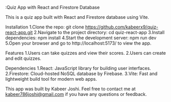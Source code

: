 :Quiz App with React and Firestore Database

This is a quiz app built with React and Firestore database using Vite.

Installation
1.Clone the repo: git clone https://github.com/kabeerx9/quiz-react-app.git
2.Navigate to the project directory: cd quiz-react-app
3.Install dependencies: npm install
4.Start the development server: npm run dev
5.Open your browser and go to http://localhost:5173/ to view the app.

Features
1.Users can take quizzes and view their scores.
2.Users can create and edit quizzes.

Dependencies
1.React: JavaScript library for building user interfaces.
2.Firestore: Cloud-hosted NoSQL database by Firebase.
3.Vite: Fast and lightweight build tool for modern web apps.

This app was built by Kabeer Joshi. Feel free to contact me at kabeer786joshi@gmail.com if you have any questions or feedback.

